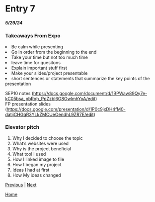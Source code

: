 # Entry 7
##### 5/29/24

### Takeaways From Expo
<li> Be calm while presenting </li>
<li>Go in order from the beginning to the end</li>
<li> Take your time but not too much time</li>
<li> leave time for quesitons</li>
<li> Explain important stuff first </li>
<li> Make your slides/project presentable </li> 
<li> short sentences or statements that summarize the key points of the presentation </li>

SEP10 notes (https://docs.google.com/document/d/1BPWaw89Qy7e-kC05bsa_pbRqh_PpZzbl6O8OwlmhYoA/edit)  
FP presentation slides (https://docs.google.com/presentation/d/1P0c9jxDH4fM0-datijCHGqR3YLkZMCUeOendhL9ZR7E/edit) 

### Elevator pitch
1. Why I decided to choose the topic
2. What’s websites were used  
3. Why is the project beneficial   
4. What tool I used 
5. How I linked image to file
6. How I began my project 
7. Ideas I had at first 
8. How My ideas changed 



[Previous](entry06.md) | [Next](entry08.md)

[Home](../README.md)
